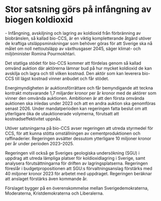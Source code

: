 # Stor satsning görs på infångning av biogen koldioxid

\- Infångning, avskiljning och lagring av koldioxid från förbränning av biobränslen, så kallad bio\-CCS, är en viktig kompletterande åtgärd utöver de kraftiga utsläppsminskningar som behöver göras för att Sverige ska nå målet om noll nettoutsläpp av växthusgaser 2045, säger klimat\- och miljöminister Romina Pourmokhtari.

Det statliga stödet för bio\-CCS kommer att fördelas genom så kallad omvänd auktion där aktörerna lämnar bud på hur mycket koldioxid de kan avskilja och lagra och till vilken kostnad. Den aktör som kan leverera bio\-CCS till lägst kostnad vinner anbudet och får stödet.

Energimyndigheten är auktionsförrättare och får bemyndigande att teckna kontrakt motsvarande 1,7 miljarder kronor per år kronor med de aktörer som vinner den omvända auktionen. Ambitionen är att den första omvända auktionen ska inledas under 2023 och att en andra auktion ska genomföras senast 2026\. Under mandatperioden kan regeringen fatta beslut om att ytterligare öka de utauktionerade volymerna, förutsatt att kostnadseffektivitet uppnås.

Utöver satsningarna på bio\-CCS avser regeringen att utreda styrmedel för CCS, för att kunna stötta omställningen av cementproduktionen och raffinaderier. Regeringen avsätter dessutom ytterligare 10 miljoner kronor per år under perioden 2023–2025\.

Regeringen vill också ge Sveriges geologiska undersökning (SGU) i uppdrag att utreda lämpliga platser för koldioxidlagring i Sverige, samt analysera förutsättningarna för driften av lagringsplatserna. Regeringen föreslår i budgetpropositionen att SGU:s förvaltningsanslag förstärks med 40 miljoner kronor 2023 för arbetet med uppdraget. Regeringen beräknar att anslaget förstärks även kommande år.

Förslaget bygger på en överenskommelse mellan Sverigedemokraterna, Moderaterna, Kristdemokraterna och Liberalerna.
